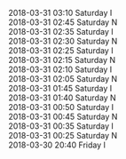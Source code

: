 2018-03-31 03:10 Saturday  I  
2018-03-31 02:45 Saturday  N  
2018-03-31 02:35 Saturday  I  
2018-03-31 02:30 Saturday  N  
2018-03-31 02:25 Saturday  I  
2018-03-31 02:15 Saturday  N  
2018-03-31 02:10 Saturday  I  
2018-03-31 02:05 Saturday  N  
2018-03-31 01:45 Saturday  I  
2018-03-31 01:40 Saturday  N  
2018-03-31 00:50 Saturday  I  
2018-03-31 00:45 Saturday  N  
2018-03-31 00:35 Saturday  I  
2018-03-31 00:25 Saturday  N  
2018-03-30 20:40 Friday  I  
